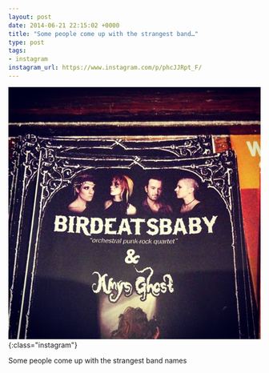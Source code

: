 ```yaml
---
layout: post
date: 2014-06-21 22:15:02 +0000
title: "Some people come up with the strangest band…"
type: post
tags:
- instagram
instagram_url: https://www.instagram.com/p/phcJJRpt_F/
---
```


![Instagram - phcJJRpt_F](/img/phcJJRpt_F.jpg){:class="instagram"}

Some people come up with the strangest band names
